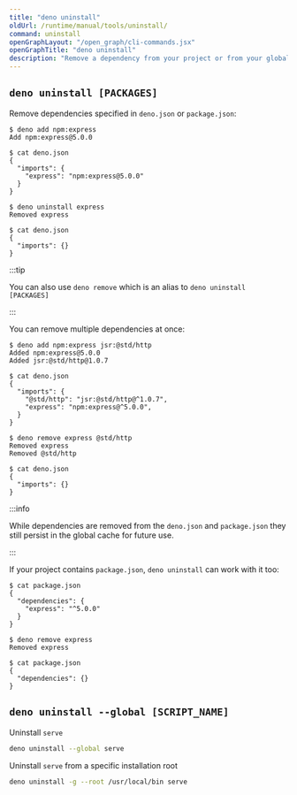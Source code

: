 ```yaml
---
title: "deno uninstall"
oldUrl: /runtime/manual/tools/uninstall/
command: uninstall
openGraphLayout: "/open_graph/cli-commands.jsx"
openGraphTitle: "deno uninstall"
description: "Remove a dependency from your project or from your global cache"
---
```


## `deno uninstall [PACKAGES]`

Remove dependencies specified in `deno.json` or `package.json`:

```shell
$ deno add npm:express
Add npm:express@5.0.0

$ cat deno.json
{
  "imports": {
    "express": "npm:express@5.0.0"
  }
}
```

```shell
$ deno uninstall express
Removed express

$ cat deno.json
{
  "imports": {}
}
```

:::tip

You can also use `deno remove` which is an alias to `deno uninstall [PACKAGES]`

:::

You can remove multiple dependencies at once:

```shell
$ deno add npm:express jsr:@std/http
Added npm:express@5.0.0
Added jsr:@std/http@1.0.7

$ cat deno.json
{
  "imports": {
    "@std/http": "jsr:@std/http@^1.0.7",
    "express": "npm:express@^5.0.0",
  }
}
```

```shell
$ deno remove express @std/http
Removed express
Removed @std/http

$ cat deno.json
{
  "imports": {}
}
```

:::info

While dependencies are removed from the `deno.json` and `package.json` they
still persist in the global cache for future use.

:::

If your project contains `package.json`, `deno uninstall` can work with it too:

```shell
$ cat package.json
{
  "dependencies": {
    "express": "^5.0.0"
  }
}

$ deno remove express
Removed express

$ cat package.json
{
  "dependencies": {}
}
```

## `deno uninstall --global [SCRIPT_NAME]`

Uninstall `serve`

```bash
deno uninstall --global serve
```

Uninstall `serve` from a specific installation root

```bash
deno uninstall -g --root /usr/local/bin serve
```
